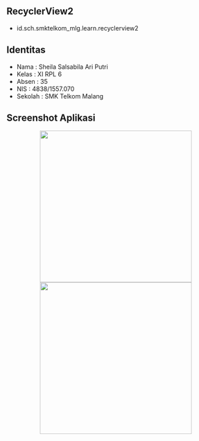 ## RecyclerView2
* id.sch.smktelkom_mlg.learn.recyclerview2

## Identitas
* Nama  : Sheila Salsabila Ari Putri 
* Kelas : XI RPL 6
* Absen : 35
* NIS   : 4838/1557.070
* Sekolah : SMK Telkom Malang

## Screenshot Aplikasi
<p align="center">
  <img src="https://cloud.githubusercontent.com/assets/22091876/22777378/91291ea6-eee5-11e6-9911-db516397f04b.png" width="350"/>
  <img src="https://cloud.githubusercontent.com/assets/22091876/22777380/91a8699a-eee5-11e6-9c8d-dd848a068054.png" width="350"/>
</p>
